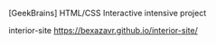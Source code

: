 [GeekBrains] HTML/CSS Interactive intensive project

interior-site
https://bexazavr.github.io/interior-site/
